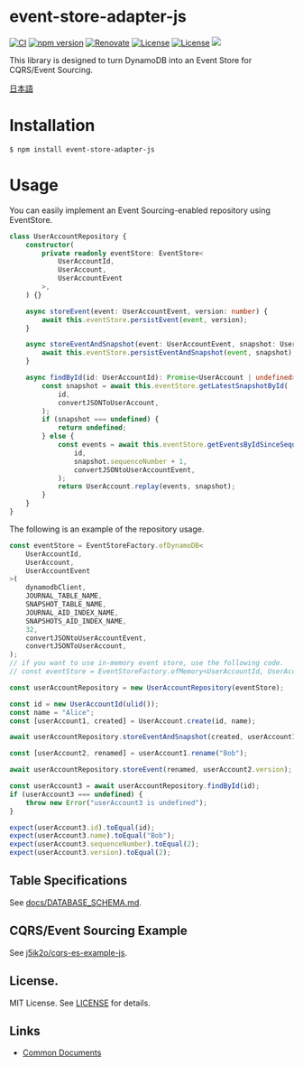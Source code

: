 # event-store-adapter-js

[![CI](https://github.com/j5ik2o/event-store-adapter-js/actions/workflows/ci.yml/badge.svg?branch=main)](https://github.com/j5ik2o/event-store-adapter-js/actions/workflows/ci.yml)
[![npm version](https://badge.fury.io/js/event-store-adapter-js.svg)](https://badge.fury.io/js/event-store-adapter-js)
[![Renovate](https://img.shields.io/badge/renovate-enabled-brightgreen.svg)](https://renovatebot.com)
[![License](https://img.shields.io/badge/License-APACHE2.0-blue.svg)](https://opensource.org/licenses/apache-2-0)
[![License](https://img.shields.io/badge/License-MIT-blue.svg)](https://opensource.org/licenses/MIT)
[![](https://tokei.rs/b1/github/j5ik2o/event-store-adapter-js)](https://github.com/XAMPPRocky/tokei)

This library is designed to turn DynamoDB into an Event Store for CQRS/Event Sourcing.

[日本語](./README.ja.md)

# Installation

```shell
$ npm install event-store-adapter-js
```

# Usage

You can easily implement an Event Sourcing-enabled repository using EventStore.

```typescript
class UserAccountRepository {
    constructor(
        private readonly eventStore: EventStore<
            UserAccountId,
            UserAccount,
            UserAccountEvent
        >,
    ) {}

    async storeEvent(event: UserAccountEvent, version: number) {
        await this.eventStore.persistEvent(event, version);
    }

    async storeEventAndSnapshot(event: UserAccountEvent, snapshot: UserAccount) {
        await this.eventStore.persistEventAndSnapshot(event, snapshot);
    }

    async findById(id: UserAccountId): Promise<UserAccount | undefined> {
        const snapshot = await this.eventStore.getLatestSnapshotById(
            id,
            convertJSONToUserAccount,
        );
        if (snapshot === undefined) {
            return undefined;
        } else {
            const events = await this.eventStore.getEventsByIdSinceSequenceNumber(
                id,
                snapshot.sequenceNumber + 1,
                convertJSONtoUserAccountEvent,
            );
            return UserAccount.replay(events, snapshot);
        }
    }
}
```

The following is an example of the repository usage.

```typescript
const eventStore = EventStoreFactory.ofDynamoDB<
    UserAccountId,
    UserAccount,
    UserAccountEvent
>(
    dynamodbClient,
    JOURNAL_TABLE_NAME,
    SNAPSHOT_TABLE_NAME,
    JOURNAL_AID_INDEX_NAME,
    SNAPSHOTS_AID_INDEX_NAME,
    32,
    convertJSONtoUserAccountEvent,
    convertJSONToUserAccount,
);
// if you want to use in-memory event store, use the following code.
// const eventStore = EventStoreFactory.ofMemory<UserAccountId, UserAccount, UserAccountEvent>();

const userAccountRepository = new UserAccountRepository(eventStore);

const id = new UserAccountId(ulid());
const name = "Alice";
const [userAccount1, created] = UserAccount.create(id, name);

await userAccountRepository.storeEventAndSnapshot(created, userAccount1);

const [userAccount2, renamed] = userAccount1.rename("Bob");

await userAccountRepository.storeEvent(renamed, userAccount2.version);

const userAccount3 = await userAccountRepository.findById(id);
if (userAccount3 === undefined) {
    throw new Error("userAccount3 is undefined");
}

expect(userAccount3.id).toEqual(id);
expect(userAccount3.name).toEqual("Bob");
expect(userAccount3.sequenceNumber).toEqual(2);
expect(userAccount3.version).toEqual(2);
```

## Table Specifications

See [docs/DATABASE_SCHEMA.md](docs/DATABASE_SCHEMA.md).

## CQRS/Event Sourcing Example

See [j5ik2o/cqrs-es-example-js](https://github.com/j5ik2o/cqrs-es-example-js).

## License.

MIT License. See [LICENSE](LICENSE) for details.

## Links

- [Common Documents](https://github.com/j5ik2o/event-store-adapter)

